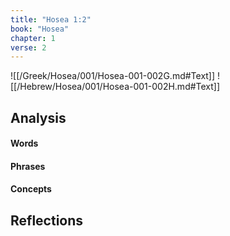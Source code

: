 ```yaml
---
title: "Hosea 1:2"
book: "Hosea"
chapter: 1
verse: 2
---
```

![[/Greek/Hosea/001/Hosea-001-002G.md#Text]]
![[/Hebrew/Hosea/001/Hosea-001-002H.md#Text]]

## Analysis

#### Words

#### Phrases

#### Concepts

## Reflections

